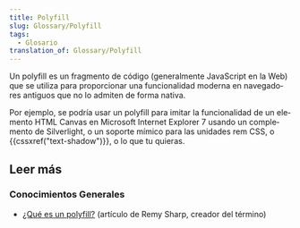 ```yaml
---
title: Polyfill
slug: Glossary/Polyfill
tags:
  - Glosario
translation_of: Glossary/Polyfill
---
```

<p><span id="result_box" lang="es"><span>Un polyfill es un fragmento de código (generalmente JavaScript en la Web) que se utiliza para proporcionar una funcionalidad moderna en navegadores antiguos que no lo admiten de forma nativa.</span></span></p>

<p><span id="result_box" lang="es"><span>Por ejemplo, se podría usar un polyfill para imitar la funcionalidad de un elemento HTML Canvas en Microsoft Internet Explorer 7 usando un complemento de Silverlight, o un soporte mímico para </span></span>las unidades rem CSS, o {{cssxref("text-shadow")}},<span class="short_text" id="result_box" lang="es"><span> o lo que tu quieras.</span></span></p>

<h2 id="Leer_más">Leer más</h2>

<h3 id="Conocimientos_Generales">Conocimientos Generales</h3>

<ul>
 <li><a href="https://remysharp.com/2010/10/08/what-is-a-polyfill">¿Qué es un polyfill?</a> <span id="result_box" lang="es"><span>(artículo de Remy Sharp, creador del término)</span></span></li>
</ul>

